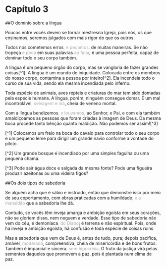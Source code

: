 # Capítulo 3

##O domínio sobre a língua

Poucos entre vocês devem se tornar mestresna Igreja, pois nós, os que ensinamos, seremos julgados com mais rigor do que os outros.

Todos nós cometemos erros<font color="darkgray">, e pecamos,</font> de muitas maneiras. Se não tropeça<font color="darkgray"> e peca</font> em suas palavras <font color="darkgray">ao falar</font>, é uma pessoa perfeita, capaz de dominar todo o seu corpo também.

A língua é um pequeno órgão do corpo, mas se vangloria de fazer grandes coisas[^1]. A língua é um mundo de iniquidade. Colocada entre os membros do nosso corpo, contamina a pessoa por inteiro[^2]. Ela incendeia todo o curso de sua vida, sendo ela mesma incendiada pelo inferno.

Toda espécie de animais, aves répteis e criaturas do mar tem sido domadas pela espécie humana. A língua, porém, ninguém consegue domar. É um mal incontrolável<font color="darkgray">, selvagem e má</font>, cheia de veneno mortal.

Com a língua bendizemos<font color="darkgray">, e louvamos,</font> ao Senhor, e Pai, e com ela também amaldiçoamos as pessoas que foram criadas à imagem de Deus. Da mesma boca procede tanto bênção quanto maldição. Não podemos ser assim![^3]

[^1] Colocamos um freio na boca do cavalo para controlar todo o seu corpo e um pequeno leme para dirigir um grande navio conforme a vontade do piloto.

[^2] Um grande bosque é incendiado por uma simples fagulha ou uma pequena chama.

[^3] Pode sair água doce e salgada da mesma fonte? Pode uma figueira produzir azeitonas ou uma videira figos?

##Os dois tipos de sabedoria

Se alguém acha que é sábio e instruído, então que demonstre isso por meio de seu coportamento, com obras praticadas com a humildade<font color="darkgray">, e a mansidão</font> que a sabedoria lhe dá.

Contudo, se vocês têm inveja amarga e ambição egoísta em seus corações, não se gloriem disso, nem neguem a verdade. Esse tipo de sabedoria não vem do céu, é demoníaca<font color= "darkgray">, do Diabo</font>; é terrena e não espiritual. Pois, onde há inveja e ambição egoísta, há confusão e toda espécie de coisas ruins.

Mas a sabedoria que vem de Deus é, antes de tudo, pura; depois pacífica, amável<font color="darkgray">, moderada</font>, compreensiva, cheia de misericórdia e de bons frutos. Também é imparcial e sincera<font color="darkgray">, sem hipocrisia</font>. O fruto da justiça virá pelas sementes daqueles que promovem a paz, pois é plantada num clima de paz.